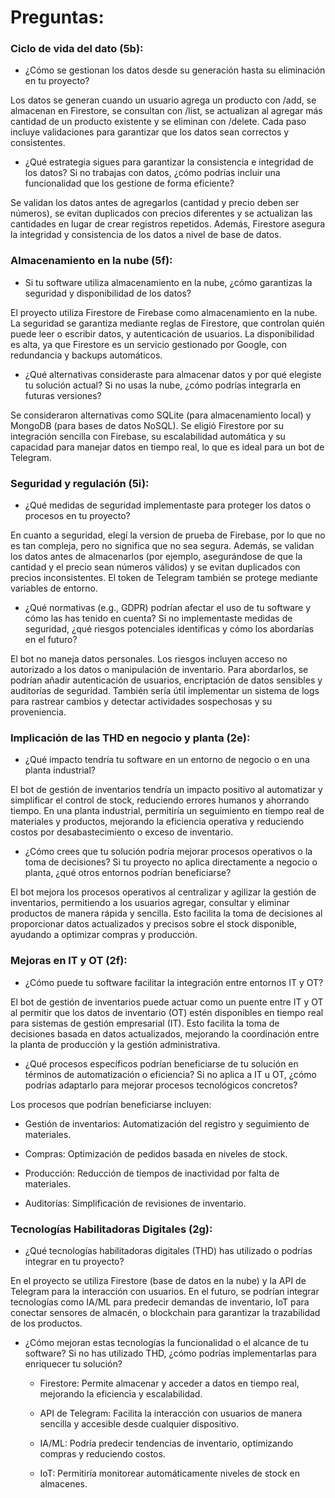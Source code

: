 # Preguntas:

### Ciclo de vida del dato (5b):
- ¿Cómo se gestionan los datos desde su generación hasta su eliminación en tu proyecto?

Los datos se generan cuando un usuario agrega un producto con /add, se almacenan en Firestore, se consultan con /list, se actualizan al agregar más cantidad de un producto existente y se eliminan con /delete. Cada paso incluye validaciones para garantizar que los datos sean correctos y consistentes.

- ¿Qué estrategia sigues para garantizar la consistencia e integridad de los datos? Si no trabajas con datos, ¿cómo podrías incluir una funcionalidad que los gestione de forma eficiente?

Se validan los datos antes de agregarlos (cantidad y precio deben ser números), se evitan duplicados con precios diferentes y se actualizan las cantidades en lugar de crear registros repetidos. Además, Firestore asegura la integridad y consistencia de los datos a nivel de base de datos.


### Almacenamiento en la nube (5f):
- Si tu software utiliza almacenamiento en la nube, ¿cómo garantizas la seguridad y disponibilidad de los datos?

El proyecto utiliza Firestore de Firebase como almacenamiento en la nube. La seguridad se garantiza mediante reglas de Firestore, que controlan quién puede leer o escribir datos, y autenticación de usuarios. La disponibilidad es alta, ya que Firestore es un servicio gestionado por Google, con redundancia y backups automáticos.

- ¿Qué alternativas consideraste para almacenar datos y por qué elegiste tu solución actual? Si no usas la nube, ¿cómo podrías integrarla en futuras versiones?

Se consideraron alternativas como SQLite (para almacenamiento local) y MongoDB (para bases de datos NoSQL). Se eligió Firestore por su integración sencilla con Firebase, su escalabilidad automática y su capacidad para manejar datos en tiempo real, lo que es ideal para un bot de Telegram.

### Seguridad y regulación (5i):
- ¿Qué medidas de seguridad implementaste para proteger los datos o procesos en tu proyecto?

En cuanto a seguridad, elegí la version de prueba de Firebase, por lo que no es tan compleja, pero no significa que no sea segura. Además, se validan los datos antes de almacenarlos (por ejemplo, asegurándose de que la cantidad y el precio sean números válidos) y se evitan duplicados con precios inconsistentes. El token de Telegram también se protege mediante variables de entorno.

- ¿Qué normativas (e.g., GDPR) podrían afectar el uso de tu software y cómo las has tenido en cuenta? Si no implementaste medidas de seguridad, ¿qué riesgos potenciales identificas y cómo los abordarías en el futuro?

El bot no maneja datos personales. Los riesgos incluyen acceso no autorizado a los datos o manipulación de inventario. Para abordarlos, se podrían añadir autenticación de usuarios, encriptación de datos sensibles y auditorías de seguridad. También sería útil implementar un sistema de logs para rastrear cambios y detectar actividades sospechosas y su proveniencia.

### Implicación de las THD en negocio y planta (2e):
- ¿Qué impacto tendría tu software en un entorno de negocio o en una planta industrial?

El bot de gestión de inventarios tendría un impacto positivo al automatizar y simplificar el control de stock, reduciendo errores humanos y ahorrando tiempo. En una planta industrial, permitiría un seguimiento en tiempo real de materiales y productos, mejorando la eficiencia operativa y reduciendo costos por desabastecimiento o exceso de inventario.

- ¿Cómo crees que tu solución podría mejorar procesos operativos o la toma de decisiones? Si tu proyecto no aplica directamente a negocio o planta, ¿qué otros entornos podrían beneficiarse?

El bot mejora los procesos operativos al centralizar y agilizar la gestión de inventarios, permitiendo a los usuarios agregar, consultar y eliminar productos de manera rápida y sencilla. Esto facilita la toma de decisiones al proporcionar datos actualizados y precisos sobre el stock disponible, ayudando a optimizar compras y producción.

### Mejoras en IT y OT (2f):
- ¿Cómo puede tu software facilitar la integración entre entornos IT y OT?

El bot de gestión de inventarios puede actuar como un puente entre IT y OT al permitir que los datos de inventario (OT) estén disponibles en tiempo real para sistemas de gestión empresarial (IT). Esto facilita la toma de decisiones basada en datos actualizados, mejorando la coordinación entre la planta de producción y la gestión administrativa.

- ¿Qué procesos específicos podrían beneficiarse de tu solución en términos de automatización o eficiencia? Si no aplica a IT u OT, ¿cómo podrías adaptarlo para mejorar procesos tecnológicos concretos?

Los procesos que podrían beneficiarse incluyen:

- Gestión de inventarios: Automatización del registro y seguimiento de materiales.

- Compras: Optimización de pedidos basada en niveles de stock.

- Producción: Reducción de tiempos de inactividad por falta de materiales.

- Auditorías: Simplificación de revisiones de inventario.

### Tecnologías Habilitadoras Digitales (2g):
- ¿Qué tecnologías habilitadoras digitales (THD) has utilizado o podrías integrar en tu proyecto?

En el proyecto se utiliza Firestore (base de datos en la nube) y la API de Telegram para la interacción con usuarios. En el futuro, se podrían integrar tecnologías como IA/ML para predecir demandas de inventario, IoT para conectar sensores de almacén, o blockchain para garantizar la trazabilidad de los productos.

- ¿Cómo mejoran estas tecnologías la funcionalidad o el alcance de tu software? Si no has utilizado THD, ¿cómo podrías implementarlas para enriquecer tu solución?

    - Firestore: Permite almacenar y acceder a datos en tiempo real, mejorando la eficiencia y escalabilidad.

    - API de Telegram: Facilita la interacción con usuarios de manera sencilla y accesible desde cualquier dispositivo.

    - IA/ML: Podría predecir tendencias de inventario, optimizando compras y reduciendo costos.

    - IoT: Permitiría monitorear automáticamente niveles de stock en almacenes.